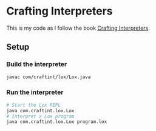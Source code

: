# Crafting Interpreters

This is my code as I follow the book [Crafting Interpreters](craftinginterpreters.com).

## Setup

### Build the interpreter

```sh
javac com/craftint/lox/Lox.java
```

### Run the interpreter

```sh
# Start the Lox REPL
java com.craftint.lox.Lox
# Interpret a Lox program
java com.craftint.lox.Lox program.lox
```
